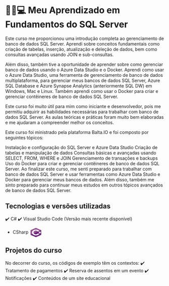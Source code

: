 # 👨‍💻💻 Meu Aprendizado em Fundamentos do SQL Server

Este curso me proporcionou uma introdução completa ao gerenciamento de banco de dados SQL Server. Aprendi sobre conceitos fundamentais como criação de tabelas, inserção, atualização e deleção de dados, bem como consultas avançadas usando JOIN e sub-consultas.

Além disso, também tive a oportunidade de aprender sobre como gerenciar banco de dados usando o Azure Data Studio e o Docker. Aprendi como usar o Azure Data Studio, uma ferramenta de gerenciamento de banco de dados multiplataforma, para gerenciar meus bancos de dados SQL Server, Azure SQL Database e Azure Synapse Analytics (anteriormente SQL DW) em Windows, Mac e Linux. Também aprendi como usar o Docker para criar e gerenciar contêineres de banco de dados SQL Server.

Este curso foi muito útil para mim como iniciante e desenvolvedor, pois me permitiu adquirir as habilidades necessárias para trabalhar com banco de dados SQL Server. As aulas teóricas e práticas foram muito bem elaboradas e me ajudaram a compreender melhor os conceitos.

Este curso foi ministrado pela plataforma Balta.IO e foi composto por seguintes tópicos:

Instalação e configuração do SQL Server e Azure Data Studio
Criação de tabelas e manipulação de dados
Consultas básicas e avançadas usando SELECT, FROM, WHERE e JOIN
Gerenciamento de transações e backups
Uso do Docker para criar e gerenciar contêineres de banco de dados SQL Server.
Ao finalizar este curso, me senti preparado para trabalhar com banco de dados SQL Server e usar ferramentas como Azure Data Studio e Docker para gerenciar meus bancos de dados. Além disso, também me sinto preparado para continuar meus estudos em outros tópicos avançados de banco de dados SQL Server.

## Tecnologias e versões utilizadas
✔️   C#
✔️   Visual Studio Code (Versão mais recente disponível)
* CSharp <img align="center" alt="Rafa-Csharp" height="30" width="40" src="https://raw.githubusercontent.com/devicons/devicon/master/icons/csharp/csharp-original.svg">

## Projetos do curso
No decorrer do curso, os códigos de exemplo têm os contextos:
✔️   Tratamento de pagamentos
✔️   Reserva de assentos em um evento
✔️   Notificações
✔️   Conteúdos de um site educacional
